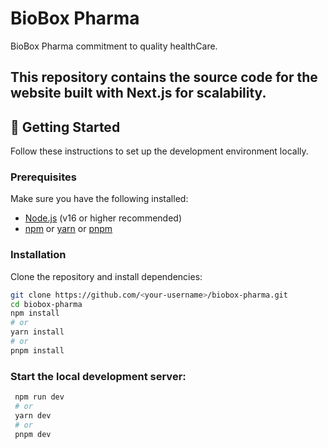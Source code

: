 # BioBox Pharma 

BioBox Pharma commitment to quality healthCare.

This repository contains the source code for the website built with **Next.js** for scalability.
---

## 🚀 Getting Started

Follow these instructions to set up the development environment locally.

### Prerequisites
Make sure you have the following installed:
- [Node.js](https://nodejs.org/) (v16 or higher recommended)
- [npm](https://www.npmjs.com/) or [yarn](https://yarnpkg.com/) or [pnpm](https://pnpm.io/)

### Installation
Clone the repository and install dependencies:

```bash
git clone https://github.com/<your-username>/biobox-pharma.git
cd biobox-pharma
npm install
# or
yarn install
# or
pnpm install

```

### Start the local development server:
 ```bash
  npm run dev
  # or
  yarn dev
  # or
  pnpm dev
```